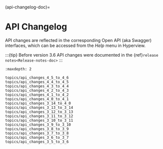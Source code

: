 (api-changelog-doc)=

# API Changelog

API changes are reflected in the corresponding Open API (aka Swagger) interfaces, which can be accessed from the *Help* menu in Hyperview.

:::{tip}
Before version 3.6 API changes were documented in the {ref}`release notes<Release-notes-doc>`
:::

```{toctree}
:maxdepth: 2

topics/api_changes_4_5_to_4_6
topics/api_changes_4_4_to_4_5
topics/api_changes_4_3_to_4_4
topics/api_changes_4_2_to_4_3
topics/api_changes_4_1_to_4_2
topics/api_changes_4_0_to_4_1
topics/api_changes_3_14_to_4_0
topics/api_changes_3_13_to_3_14
topics/api_changes_3_12_to_3_13
topics/api_changes_3_11_to_3_12
topics/api_changes_3_10_to_3_11
topics/api_changes_3_9_to_3_10
topics/api_changes_3_8_to_3_9
topics/api_changes_3_7_to_3_8
topics/api_changes_3_6_to_3_7
topics/api_changes_3_5_to_3_6
```
